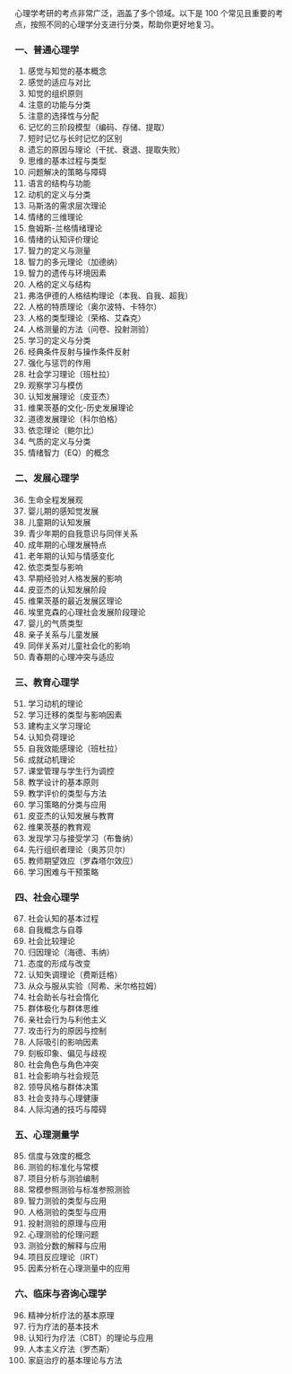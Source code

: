 心理学考研的考点非常广泛，涵盖了多个领域。以下是 100 个常见且重要的考点，按照不同的心理学分支进行分类，帮助你更好地复习。

### 一、普通心理学
1. 感觉与知觉的基本概念
2. 感觉的适应与对比
3. 知觉的组织原则
4. 注意的功能与分类
5. 注意的选择性与分配
6. 记忆的三阶段模型（编码、存储、提取）
7. 短时记忆与长时记忆的区别
8. 遗忘的原因与理论（干扰、衰退、提取失败）
9. 思维的基本过程与类型
10. 问题解决的策略与障碍
11. 语言的结构与功能
12. 动机的定义与分类
13. 马斯洛的需求层次理论
14. 情绪的三维理论
15. 詹姆斯-兰格情绪理论
16. 情绪的认知评价理论
17. 智力的定义与测量
18. 智力的多元理论（加德纳）
19. 智力的遗传与环境因素
20. 人格的定义与结构
21. 弗洛伊德的人格结构理论（本我、自我、超我）
22. 人格的特质理论（奥尔波特、卡特尔）
23. 人格的类型理论（荣格、艾森克）
24. 人格测量的方法（问卷、投射测验）
25. 学习的定义与分类
26. 经典条件反射与操作条件反射
27. 强化与惩罚的作用
28. 社会学习理论（班杜拉）
29. 观察学习与模仿
30. 认知发展理论（皮亚杰）
31. 维果茨基的文化-历史发展理论
32. 道德发展理论（科尔伯格）
33. 依恋理论（鲍尔比）
34. 气质的定义与分类
35. 情绪智力（EQ）的概念

### 二、发展心理学
36. 生命全程发展观
37. 婴儿期的感知觉发展
38. 儿童期的认知发展
39. 青少年期的自我意识与同伴关系
40. 成年期的心理发展特点
41. 老年期的认知与情感变化
42. 依恋类型与影响
43. 早期经验对人格发展的影响
44. 皮亚杰的认知发展阶段
45. 维果茨基的最近发展区理论
46. 埃里克森的心理社会发展阶段理论
47. 婴儿的气质类型
48. 亲子关系与儿童发展
49. 同伴关系对儿童社会化的影响
50. 青春期的心理冲突与适应

### 三、教育心理学
51. 学习动机的理论
52. 学习迁移的类型与影响因素
53. 建构主义学习理论
54. 认知负荷理论
55. 自我效能感理论（班杜拉）
56. 成就动机理论
57. 课堂管理与学生行为调控
58. 教学设计的基本原则
59. 教学评价的类型与方法
60. 学习策略的分类与应用
61. 皮亚杰的认知发展与教育
62. 维果茨基的教育观
63. 发现学习与接受学习（布鲁纳）
64. 先行组织者理论（奥苏贝尔）
65. 教师期望效应（罗森塔尔效应）
66. 学习困难与干预策略

### 四、社会心理学
67. 社会认知的基本过程
68. 自我概念与自尊
69. 社会比较理论
70. 归因理论（海德、韦纳）
71. 态度的形成与改变
72. 认知失调理论（费斯廷格）
73. 从众与服从实验（阿希、米尔格拉姆）
74. 社会助长与社会惰化
75. 群体极化与群体思维
76. 亲社会行为与利他主义
77. 攻击行为的原因与控制
78. 人际吸引的影响因素
79. 刻板印象、偏见与歧视
80. 社会角色与角色冲突
81. 社会影响与社会规范
82. 领导风格与群体决策
83. 社会支持与心理健康
84. 人际沟通的技巧与障碍

### 五、心理测量学
85. 信度与效度的概念
86. 测验的标准化与常模
87. 项目分析与测验编制
88. 常模参照测验与标准参照测验
89. 智力测验的类型与应用
90. 人格测验的类型与应用
91. 投射测验的原理与应用
92. 心理测验的伦理问题
93. 测验分数的解释与应用
94. 项目反应理论（IRT）
95. 因素分析在心理测量中的应用

### 六、临床与咨询心理学
96. 精神分析疗法的基本原理
97. 行为疗法的基本技术
98. 认知行为疗法（CBT）的理论与应用
99. 人本主义疗法（罗杰斯）
100. 家庭治疗的基本理论与方法